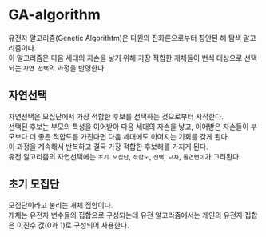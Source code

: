 # GA-algorithm  
유전자 알고리즘(Genetic Algorithtm)은 다윈의 진화론으로부터 창안된 해 탐색 알고리즘이다.  
이 알고리즘은 다음 세대의 자손을 낳기 위해 가장 적합한 개체들이 번식 대상으로 선택되는 `자연 선택`의 과정을 반영한다.  

## 자연선택  
자연선택은 모집단에서 가장 적합한 후보를 선택하는 것으로부터 시작한다.  
선택된 후보는 부모의 특성을 이어받아 다음 세대의 자손을 낳고, 이어받은 자손들이 부모보다 더 좋은 적합도를 가진다면 다음 세대에도 이어지는 기회를 갖게 된다.  
이 과정을 계속해서 반복하고 결국 가장 적합한 후보해를 가지게 된다.  
유전 알고리즘의 자연선택에는 `초기 모집단`, `적합도`, `선택`, `교차`, `돌연변이`가 고려된다.  

## 초기 모집단  
모집단이라고 불리는 개체 집합이다.  
개체는 유전자 변수들의 집합으로 구성되는데 유전 알고리즘에서는 개인의 유전자 집합은 이진수 값(0과 1)로 구성되어 사용한다.  

